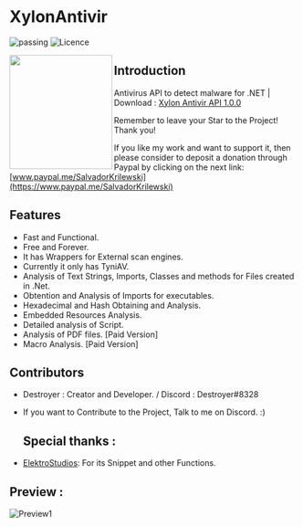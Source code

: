 # XylonAntivir

![passing](https://img.shields.io/badge/build-passing-brightgreen) ![Licence](https://img.shields.io/badge/license-GPL%20(%3E%3D%202)-blue) 


<img align="left" width="180" height="200" src="https://i.ibb.co/B3pMppn/Pngtree-antivirus-icon-4351716-burned.png">




## Introduction
Antivirus API to detect malware for .NET | Download : [Xylon Antivir API 1.0.0](https://www.paypal.me/SalvadorKrilewski)

Remember to leave your Star to the Project! Thank you!

If you like my work and want to support it, then please consider to deposit a donation through Paypal by clicking on the next link: [www.paypal.me/SalvadorKrilewski](https://www.paypal.me/SalvadorKrilewski)
![]()


## Features

- Fast and Functional.
- Free and Forever.
- It has Wrappers for External scan engines.
- Currently it only has TyniAV.
- Analysis of Text Strings, Imports, Classes and methods for Files created in .Net.
- Obtention and Analysis of Imports for executables.
- Hexadecimal and Hash Obtaining and Analysis.
- Embedded Resources Analysis.
- Detailed analysis of Script.
- Analysis of PDF files. [Paid Version]
- Macro Analysis. [Paid Version]

## Contributors
- Destroyer : Creator and Developer.  / Discord : Destroyer#8328
- If you want to Contribute to the Project, Talk to me on Discord. :)

  ## Special thanks :
- [ElektroStudios](https://github.com/ElektroStudios): For its Snippet and other Functions.

## Preview :

![Preview1](https://i.ibb.co/2yJ1xJn/Preview-Xylon.png)


